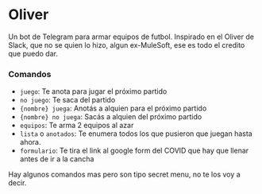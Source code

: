 # Oliver

Un bot de Telegram para armar equipos de futbol. Inspirado en el Oliver de Slack, que no se quien lo hizo, algun ex-MuleSoft, ese es todo el credito que puedo dar.

### Comandos

- `juego`: Te anota para jugar el próximo partido
- `no juego`: Te saca del partido
- `{nombre} juega`: Anotás a alquien para el próximo partido
- `{nombre} no juega`: Sacás a alquien del próximo partido
- `equipos`: Te arma 2 equipos al azar
- `lista` o `anotados`: Te enumera todos los que pusieron que juegan hasta ahora.
- `formulario`: Te tira el link al google form del COVID que hay que llenar antes de ir a la cancha

Hay algunos comandos mas pero son tipo secret menu, no te los voy a decir.
